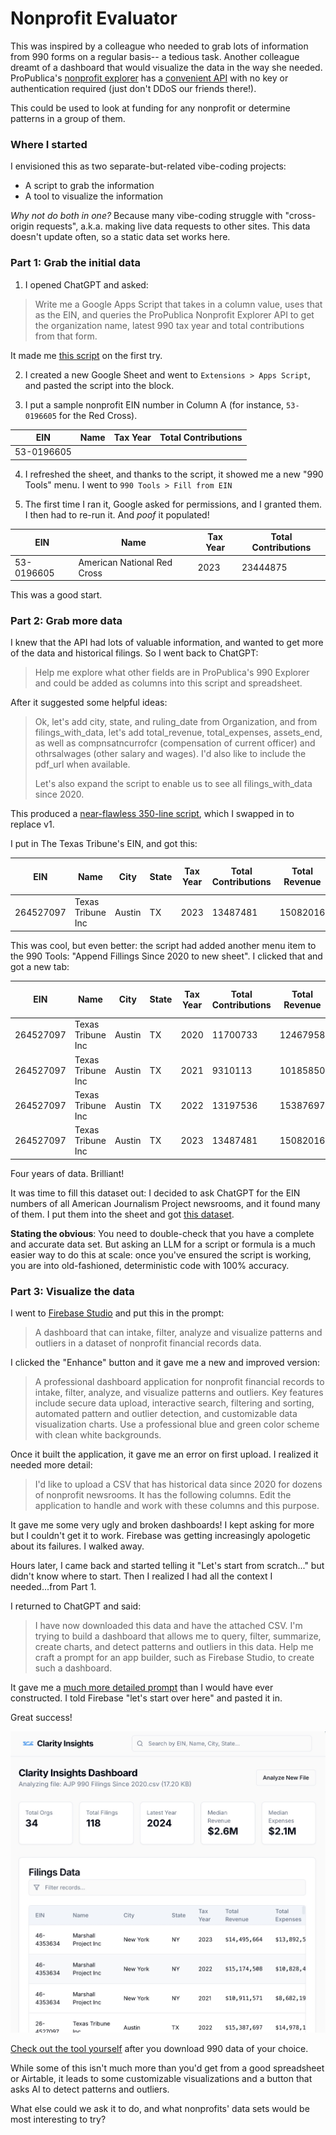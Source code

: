 # Nonprofit Evaluator

This was inspired by a colleague who needed to grab lots of information from 990 forms on a regular basis-- a tedious task. Another colleague dreamt of a dashboard that would visualize the data in the way she needed. ProPublica's [nonprofit explorer](https://projects.propublica.org/nonprofits/) has a [convenient API](https://projects.propublica.org/nonprofits/api) with no key or authentication required (just don't DDoS our friends there!).

This could be used to look at funding for any nonprofit or determine patterns in a group of them.

### Where I started

I envisioned this as two separate-but-related vibe-coding projects:

- A script to grab the information
- A tool to visualize the information

*Why not do both in one?* Because many vibe-coding struggle with "cross-origin requests", a.k.a. making live data requests to other sites. This data doesn't update often, so a static data set works here.

### Part 1: Grab the initial data

1. I opened ChatGPT and asked:

> Write me a Google Apps Script that takes in a column value, uses that as the EIN, and queries the ProPublica Nonprofit Explorer API to get the organization name, latest 990 tax year and total contributions from that form.

It made me [this script](script_v1.txt) on the first try.

2. I created a new Google Sheet and went to `Extensions > Apps Script`, and pasted the script into the block.

3. I put a sample nonprofit EIN number in Column A (for instance, `53-0196605` for the Red Cross).

| EIN        | Name | Tax Year | Total Contributions |
|------------|------|----------|---------------------|
| 53-0196605 |      |          |                     |

4. I refreshed the sheet, and thanks to the script, it showed me a new "990 Tools" menu. I went to `990 Tools > Fill from EIN`

5. The first time I ran it, Google asked for permissions, and I granted them. I then had to re-run it. And *poof* it populated!

| EIN        | Name                        | Tax Year | Total Contributions |
|------------|-----------------------------|----------|---------------------|
| 53-0196605 | American National Red Cross | 2023     | 23444875            |

This was a good start.

### Part 2: Grab more data

I knew that the API had lots of valuable information, and wanted to get more of the data and historical filings. So I went back to ChatGPT:

> Help me explore what other fields are in ProPublica's 990 Explorer and could be added as columns into this script and spreadsheet.

After it suggested some helpful ideas:

> Ok, let's add city, state, and ruling_date from Organization, and from filings_with_data, let's add total_revenue, total_expenses, assets_end, as well as compnsatncurrofcr (compensation of current officer) and othrsalwages (other salary and wages). I'd also like to include the pdf_url when available.
>
>
> Let's also expand the script to enable us to see all filings_with_data since 2020.

This produced a [near-flawless 350-line script](script_v2.txt), which I swapped in to replace v1.

I put in The Texas Tribune's EIN, and got this:

| EIN       | Name             | City   | State | Tax Year | Total Contributions | Total Revenue | Total Expenses | Assets End | Comp Current Officers | Other Salary & Wages | PDF URL |
|-----------|------------------|--------|-------|----------|----------------------|---------------|----------------|------------|-----------------------|----------------------|---------|
| 264527097 | Texas Tribune Inc | Austin | TX    | 2023     | 13487481          | 15082016    | 15702362     | 12592886 | 564006               | 9868484            |         |

This was cool, but even better: the script had added another menu item to the 990 Tools: "Append Fillings Since 2020 to new sheet". I clicked that and got a new tab:

| EIN       | Name              | City   | State | Tax Year | Total Contributions | Total Revenue | Total Expenses | Assets End | Comp Current Officers | Other Salary & Wages | PDF URL |
|-----------|-------------------|--------|-------|----------|----------------------|---------------|----------------|------------|-----------------------|----------------------|---------|
| 264527097 | Texas Tribune Inc | Austin | TX    | 2020     | 11700733            | 12467958      | 10739360       | 12456170   | 778852                | 5928509              | https://projects.propublica.org/nonprofits/download-filing?path=download990pdf_10_2022_prefixes_26-27%2F264527097_202012_990_2022102520548356.pdf |
| 264527097 | Texas Tribune Inc | Austin | TX    | 2021     | 9310113             | 10185850      | 11737359       | 11022955   | 817557                | 7125997              | https://projects.propublica.org/nonprofits/download-filing?path=download990pdf_05_2023_prefixes_26-27%2F264527097_202112_990_2023051021200080.pdf |
| 264527097 | Texas Tribune Inc | Austin | TX    | 2022     | 13197536            | 15387697      | 14978164       | 13437847   | 566251                | 9042087              | https://projects.propublica.org/nonprofits/download-filing?path=download990pdf_01_2024_prefixes_26-26%2F264527097_202212_990_2024011022208573.pdf |
| 264527097 | Texas Tribune Inc | Austin | TX    | 2023     | 13487481            | 15082016      | 15702362       | 12592886   | 564006                | 9868484              |         |

Four years of data. Brilliant!

It was time to fill this dataset out: I decided to ask ChatGPT for the EIN numbers of all American Journalism Project newsrooms, and it found many of them. I put them into the sheet and got [this dataset](https://docs.google.com/spreadsheets/d/1yasFjEcVpA8tm8e9LVN09KYbA96Pwx33kT7cHxlZsrs/edit?gid=868981610#gid=868981610).

**Stating the obvious**: You need to double-check that you have a complete and accurate data set. But asking an LLM for a script or formula is a much easier way to do this at scale: once you've ensured the script is working, you are into old-fashioned, deterministic code with 100% accuracy.

### Part 3: Visualize the data

I went to [Firebase Studio](https://firebase.studio) and put this in the prompt:

> A dashboard that can intake, filter, analyze and visualize patterns and outliers in a dataset of nonprofit financial records data.

I clicked the "Enhance" button and it gave me a new and improved version:

> A professional dashboard application for nonprofit financial records to intake, filter, analyze, and visualize patterns and outliers. Key features include secure data upload, interactive search, filtering and sorting, automated pattern and outlier detection, and customizable data visualization charts. Use a professional blue and green color scheme with clean white backgrounds.

Once it built the application, it gave me an error on first upload. I realized it needed more detail:

> I'd like to upload a CSV that has historical data since 2020 for dozens of nonprofit newsrooms. It has the following columns. Edit the application to handle and work with these columns and this purpose.

It gave me some very ugly and broken dashboards! I kept asking for more but I couldn't get it to work. Firebase was getting increasingly apologetic about its failures. I walked away.

Hours later, I came back and started telling it "Let's start from scratch..." but didn't know where to start. Then I realized I had all the context I needed...from Part 1.

I returned to ChatGPT and said:

> I have now downloaded this data and have the attached CSV. I'm trying to build a dashboard that allows me to query, filter, summarize, create charts, and detect patterns and outliers in this data. Help me craft a prompt for an app builder, such as Firebase Studio, to create such a dashboard.

It gave me a [much more detailed prompt](firebase_prompt.md) than I would have ever constructed. I told Firebase "let's start over here" and pasted it in.

Great success!

![screenshot of its first good version](clarity_insights.jpg)

[Check out the tool yourself](https://9000-firebase-studio-1756484709243.cluster-f73ibkkuije66wssuontdtbx6q.cloudworkstations.dev) after you download 990 data of your choice.

While some of this isn't much more than you'd get from a good spreadsheet or Airtable, it leads to some customizable visualizations and a button that asks AI to detect patterns and outliers.

What else could we ask it to do, and what nonprofits' data sets would be most interesting to try?